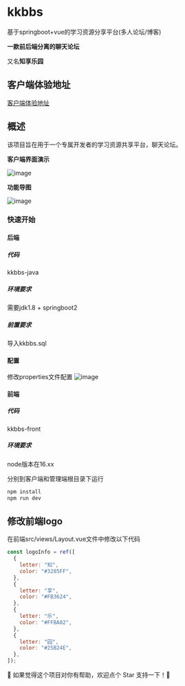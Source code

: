 # kkbbs

基于springboot+vue的学习资源分享平台(多人论坛/博客)

**一款前后端分离的聊天论坛**

又名**知享乐园**
## 客户端体验地址

[客户端体验地址](http://106.53.179.195:8010)

## 概述

该项目旨在用于一个专属开发者的学习资源共享平台，聊天论坛。 

**客户端界面演示**

![image](https://github.com/user-attachments/assets/44c31f7a-4bb9-403a-bbc7-338dcd5b5f60)



**功能导图**

![image](https://github.com/user-attachments/assets/1c8a59bb-1932-4994-9d9a-e93d423c3509)




### 快速开始

#### 后端
##### 代码
kkbbs-java

##### 环境要求

需要jdk1.8 + springboot2

##### 前置要求

导入kkbbs.sql
#### 配置
修改properties文件配置
![image](https://github.com/user-attachments/assets/846a9e75-ec9a-4f20-a627-11f05d9b0e9c)


#### 前端
##### 代码
kkbbs-front

##### 环境要求

node版本在16.xx

分别到客户端和管理端根目录下运行

``` bash
npm install
npm run dev
```

## 修改前端logo
在前端src/views/Layout.vue文件中修改以下代码
```js
const logoInfo = ref([
  {
    letter: "知",
    color: "#3285FF",
  },
  {
    letter: "享",
    color: "#FB3624",
  },
  {
    letter: "乐",
    color: "#FFBA02",
  },
  {
    letter: "园",
    color: "#25B24E",
  },
]);
```

🌟 如果觉得这个项目对你有帮助，欢迎点个 Star 支持一下！🌟

